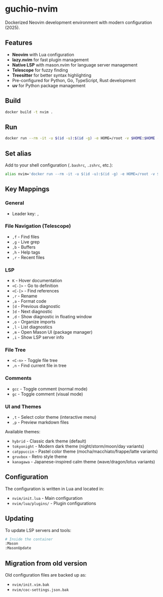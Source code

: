 # guchio-nvim

Dockerized Neovim development environment with modern configuration (2025).

## Features

- **Neovim** with Lua configuration
- **lazy.nvim** for fast plugin management
- **Native LSP** with mason.nvim for language server management
- **Telescope** for fuzzy finding
- **Treesitter** for better syntax highlighting
- Pre-configured for Python, Go, TypeScript, Rust development
- **uv** for Python package management

## Build

```bash
docker build -t nvim .
```

## Run

```bash
docker run --rm -it -u $(id -u):$(id -g) -e HOME=/root -v $HOME:$HOME --workdir=$(pwd) nvim
```

## Set alias

Add to your shell configuration (`.bashrc`, `.zshrc`, etc.):

```bash
alias nvim='docker run --rm -it -u $(id -u):$(id -g) -e HOME=/root -v $HOME:$HOME --workdir=$(pwd) nvim'
```

## Key Mappings

### General
- Leader key: `,`

### File Navigation (Telescope)
- `,f` - Find files
- `,g` - Live grep
- `,b` - Buffers
- `,h` - Help tags
- `,r` - Recent files

### LSP
- `K` - Hover documentation
- `<C-]>` - Go to definition
- `<C-[>` - Find references
- `,r` - Rename
- `,a` - Format code
- `[d` - Previous diagnostic
- `]d` - Next diagnostic
- `,d` - Show diagnostic in floating window
- `,o` - Organize imports
- `,l` - List diagnostics
- `,m` - Open Mason UI (package manager)
- `,i` - Show LSP server info

### File Tree
- `<C-n>` - Toggle file tree
- `,n` - Find current file in tree

### Comments
- `gcc` - Toggle comment (normal mode)
- `gc` - Toggle comment (visual mode)

### UI and Themes
- `,t` - Select color theme (interactive menu)
- `,p` - Preview markdown files

Available themes:
- `hybrid` - Classic dark theme (default)
- `tokyonight` - Modern dark theme (night/storm/moon/day variants)
- `catppuccin` - Pastel color theme (mocha/macchiato/frappe/latte variants)
- `gruvbox` - Retro style theme
- `kanagawa` - Japanese-inspired calm theme (wave/dragon/lotus variants)

## Configuration

The configuration is written in Lua and located in:
- `nvim/init.lua` - Main configuration
- `nvim/lua/plugins/` - Plugin configurations

## Updating

To update LSP servers and tools:
```bash
# Inside the container
:Mason
:MasonUpdate
```

## Migration from old version

Old configuration files are backed up as:
- `nvim/init.vim.bak`
- `nvim/coc-settings.json.bak`

